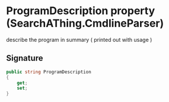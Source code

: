 # ProgramDescription property (SearchAThing.CmdlineParser)
describe the program in summary ( printed out with usage )

## Signature
```csharp
public string ProgramDescription
{
    get;
    set;
}
```
